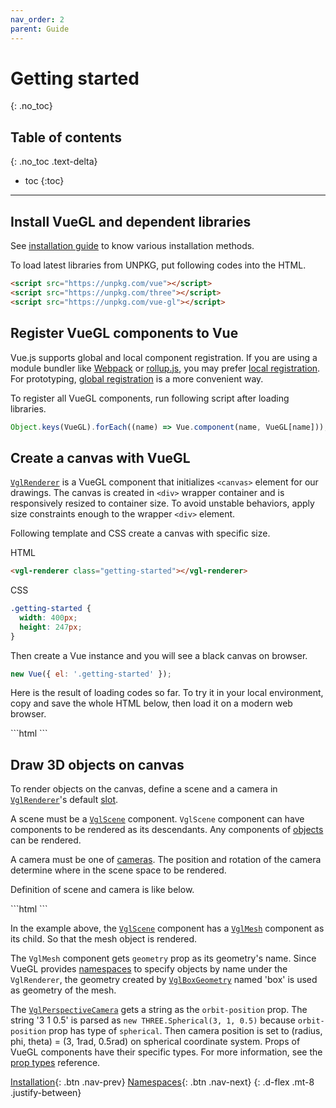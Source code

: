```yaml
---
nav_order: 2
parent: Guide
---
```


# Getting started
{: .no_toc}

## Table of contents
{: .no_toc .text-delta}

* toc
{:toc}

---

## Install VueGL and dependent libraries
See [installation guide](installation) to know various installation methods.

To load latest libraries from UNPKG, put following codes into the HTML.

```html
<script src="https://unpkg.com/vue"></script>
<script src="https://unpkg.com/three"></script>
<script src="https://unpkg.com/vue-gl"></script>
```

## Register VueGL components to Vue
Vue.js supports global and local component registration. If you are using a module
bundler like [Webpack](//webpack.js.org) or [rollup.js](//rollupjs.org), you may
prefer [local registration](//vuejs.org/v2/guide/components-registration.html#Local-Registration).
For prototyping, [global registration](//vuejs.org/v2/guide/components-registration.html#Global-Registration)
is a more convenient way.

To register all VueGL components, run following script after loading libraries.

```js
Object.keys(VueGL).forEach((name) => Vue.component(name, VueGL[name]));
```

## Create a canvas with VueGL
[`VglRenderer`](/components/renderers/vgl-renderer) is a VueGL component that initializes
`<canvas>` element for our drawings. The canvas is created in `<div>` wrapper container
and is responsively resized to container size. To avoid unstable behaviors, apply
size constraints enough to the wrapper `<div>` element.

Following template and CSS create a canvas with specific size.

HTML

```html
<vgl-renderer class="getting-started"></vgl-renderer>
```

CSS

```css
.getting-started {
  width: 400px;
  height: 247px;
}
```

Then create a Vue instance and you will see a black canvas on browser.

```js
new Vue({ el: '.getting-started' });
```

Here is the result of loading codes so far. To try it in your local environment,
copy and save the whole HTML below, then load it on a modern web browser.

<div class="code-example">
  <div class="max-width-1-2">
    <div class="aspect-1618-1000">
      <vgl-renderer id="getting-started-1"></vgl-renderer>
    </div>
  </div>
  <script>
    (window.vueOpts = window.vueOpts || []).push({ el: '#getting-started-1' });
  </script>
</div>
```html
<!DOCTYPE html>
<head>
  <meta charset="utf-8">
  <style>
    .getting-started {
      width: 400px;
      height: 247px;
    }
  </style>
</head>
<body>
  <vgl-renderer class="getting-started"></vgl-renderer>
  <script src="https://unpkg.com/vue"></script>
  <script src="https://unpkg.com/three"></script>
  <script src="https://unpkg.com/vue-gl"></script>
  <script>
    Object.keys(VueGL).forEach((name) => Vue.component(name, VueGL[name]));
    new Vue({ el: '.getting-started' });
  </script>
</body>
```

## Draw 3D objects on canvas
To render objects on the canvas, define a scene and a camera in [`VglRenderer`](/components/renderers/vgl-renderer)'s
default [slot](//vuejs.org/v2/guide/components.html#Content-Distribution-with-Slots).

A scene must be a [`VglScene`](/components/scenes/vgl-scene) component. `VglScene`
component can have components to be rendered as its descendants. Any components
of [objects](/components/objects) can be rendered.

A camera must be one of [cameras](/components/cameras). The position and rotation
of the camera determine where in the scene space to be rendered.

Definition of scene and camera is like below.

<div class="code-example">
  <div class="max-width-1-2">
    <div class="aspect-1618-1000">
      <vgl-renderer id="getting-started-2">
        <vgl-box-geometry name="box"></vgl-box-geometry>
        <vgl-scene>
          <vgl-mesh geometry="box"></vgl-mesh>
        </vgl-scene>
        <vgl-perspective-camera orbit-position="3 1 0.5"></vgl-perspective-camera>
      </vgl-renderer>
    </div>
  </div>
  <script>
    (window.vueOpts = window.vueOpts || []).push({ el: '#getting-started-2' });
  </script>
</div>
```html
<vgl-renderer class="getting-started">
  <vgl-box-geometry name="box"></vgl-box-geometry>
  <vgl-scene>
    <vgl-mesh geometry="box"></vgl-mesh>
  </vgl-scene>
  <vgl-perspective-camera orbit-position="3 1 0.5"></vgl-perspective-camera>
</vgl-renderer>
```

In the example above, the [`VglScene`](/components/scenes/vgl-scene) component has
a [`VglMesh`](/components/objects/vgl-mesh) component as its child. So that the
mesh object is rendered.

The `VglMesh` component gets `geometry` prop as its geometry's name. Since VueGL
provides [namespaces](namespaces) to specify objects by name under the `VglRenderer`,
the geometry created by [`VglBoxGeometry`](/components/geometries/vgl-box-geometry)
named 'box' is used as geometry of the mesh.

The [`VglPerspectiveCamera`](/components/cameras/vgl-perspective-camera) gets a
string as the `orbit-position` prop. The string '3 1 0.5' is parsed as
`new THREE.Spherical(3, 1, 0.5)` because `orbit-position` prop has type of `spherical`.
Then camera position is set to (radius, phi, theta) = (3, 1rad, 0.5rad) on spherical
coordinate system. Props of VueGL components have their specific types. For more
information, see the [prop types](/prop-types) reference.

[Installation](installation){: .btn .nav-prev}
[Namespaces](namespaces){: .btn .nav-next}
{: .d-flex .mt-8 .justify-between}
